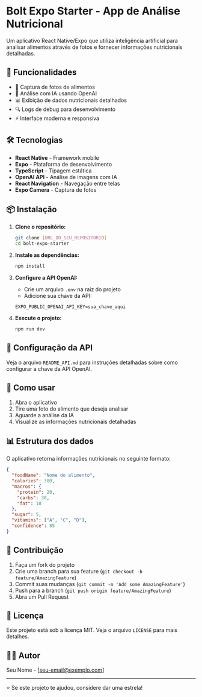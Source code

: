 # Bolt Expo Starter - App de Análise Nutricional

Um aplicativo React Native/Expo que utiliza inteligência artificial para analisar alimentos através de fotos e fornecer informações nutricionais detalhadas.

## 🚀 Funcionalidades

- 📸 Captura de fotos de alimentos
- 🤖 Análise com IA usando OpenAI
- 📊 Exibição de dados nutricionais detalhados
- 🔍 Logs de debug para desenvolvimento
- ⚡ Interface moderna e responsiva

## 🛠️ Tecnologias

- **React Native** - Framework mobile
- **Expo** - Plataforma de desenvolvimento
- **TypeScript** - Tipagem estática
- **OpenAI API** - Análise de imagens com IA
- **React Navigation** - Navegação entre telas
- **Expo Camera** - Captura de fotos

## 📦 Instalação

1. **Clone o repositório:**
   ```bash
   git clone [URL_DO_SEU_REPOSITORIO]
   cd bolt-expo-starter
   ```

2. **Instale as dependências:**
   ```bash
   npm install
   ```

3. **Configure a API OpenAI:**
   - Crie um arquivo `.env` na raiz do projeto
   - Adicione sua chave da API:
   ```
   EXPO_PUBLIC_OPENAI_API_KEY=sua_chave_aqui
   ```

4. **Execute o projeto:**
   ```bash
   npm run dev
   ```

## 🔧 Configuração da API

Veja o arquivo `README_API.md` para instruções detalhadas sobre como configurar a chave da API OpenAI.

## 📱 Como usar

1. Abra o aplicativo
2. Tire uma foto do alimento que deseja analisar
3. Aguarde a análise da IA
4. Visualize as informações nutricionais detalhadas

## 📊 Estrutura dos dados

O aplicativo retorna informações nutricionais no seguinte formato:

```json
{
  "foodName": "Nome do alimento",
  "calories": 300,
  "macros": {
    "protein": 20,
    "carbs": 30,
    "fat": 10
  },
  "sugar": 5,
  "vitamins": ["A", "C", "D"],
  "confidence": 85
}
```

## 🤝 Contribuição

1. Faça um fork do projeto
2. Crie uma branch para sua feature (`git checkout -b feature/AmazingFeature`)
3. Commit suas mudanças (`git commit -m 'Add some AmazingFeature'`)
4. Push para a branch (`git push origin feature/AmazingFeature`)
5. Abra um Pull Request

## 📄 Licença

Este projeto está sob a licença MIT. Veja o arquivo `LICENSE` para mais detalhes.

## 👨‍💻 Autor

Seu Nome - [seu-email@exemplo.com]

---

⭐ Se este projeto te ajudou, considere dar uma estrela! 
